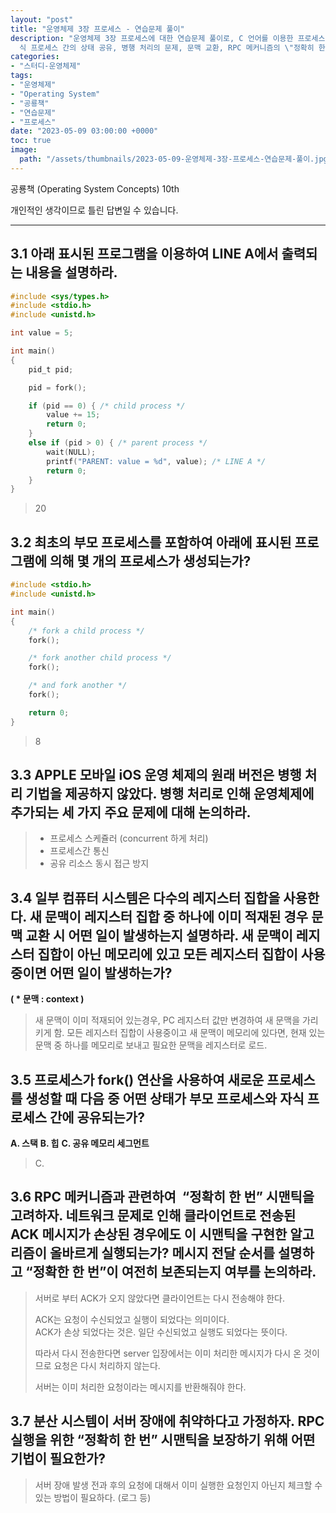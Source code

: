 ```yaml
---
layout: "post"
title: "운영체제 3장 프로세스 - 연습문제 풀이"
description: "운영체제 3장 프로세스에 대한 연습문제 풀이로, C 언어를 이용한 프로세스 생성 및 관리에 대한 실습을 다루며, 부모와 자\
  식 프로세스 간의 상태 공유, 병행 처리의 문제, 문맥 교환, RPC 메커니즘의 \"정확히 한 번\" 시맨틱 구현 등 다양한 주제를 설명합니다."
categories:
- "스터디-운영체제"
tags:
- "운영체제"
- "Operating System"
- "공룡책"
- "연습문제"
- "프로세스"
date: "2023-05-09 03:00:00 +0000"
toc: true
image:
  path: "/assets/thumbnails/2023-05-09-운영체제-3장-프로세스-연습문제-풀이.jpg"
---
```


공룡책 (Operating System Concepts) 10th

개인적인 생각이므로 틀린 답변일 수 있습니다.

---

## 3.1 아래 표시된 프로그램을 이용하여 LINE A에서 출력되는 내용을 설명하라.

```c
#include <sys/types.h>
#include <stdio.h>
#include <unistd.h>

int value = 5;

int main()
{
    pid_t pid;

    pid = fork();

    if (pid == 0) { /* child process */
        value += 15;
        return 0;
    }
    else if (pid > 0) { /* parent process */
        wait(NULL);
        printf("PARENT: value = %d", value); /* LINE A */
        return 0;
    }
}
```

> 20

## 3.2 최초의 부모 프로세스를 포함하여 아래에 표시된 프로그램에 의해 몇 개의 프로세스가 생성되는가?

```c
#include <stdio.h>
#include <unistd.h>

int main()
{
    /* fork a child process */
    fork();

    /* fork another child process */
    fork();

    /* and fork another */
    fork();

    return 0;
}
```

> 8

## 3.3 APPLE 모바일 iOS 운영 체제의 원래 버전은 병행 처리 기법을 제공하지 않았다. 병행 처리로 인해 운영체제에 추가되는 세 가지 주요 문제에 대해 논의하라.

> - 프로세스 스케쥴러 (concurrent 하게 처리)
> - 프로세스간 통신
> - 공유 리소스 동시 접근 방지

## 3.4 일부 컴퓨터 시스템은 다수의 레지스터 집합을 사용한다. 새 문맥이 레지스터 집합 중 하나에 이미 적재된 경우 문맥 교환 시 어떤 일이 발생하는지 설명하라. 새 문맥이 레지스터 집합이 아닌 메모리에 있고 모든 레지스터 집합이 사용중이면 어떤 일이 발생하는가?

**( \* 문맥 : context )**

> 새 문맥이 이미 적재되어 있는경우, PC 레지스터 값만 변경하여 새 문맥을 가리키게 함.
> 모든 레지스터 집합이 사용중이고 새 문맥이 메모리에 있다면, 현재 있는 문맥 중 하나를 메모리로 보내고 필요한 문맥을 레지스터로 로드.

## 3.5 프로세스가 fork() 연산을 사용하여 새로운 프로세스를 생성할 때 다음 중 어떤 상태가 부모 프로세스와 자식 프로세스 간에 공유되는가?

**A. 스택**
**B. 힙**
**C. 공유 메모리 세그먼트**

> C.

## 3.6 RPC 메커니즘과 관련하여  “정확히 한 번” 시맨틱을 고려하자. 네트워크 문제로 인해 클라이언트로 전송된 ACK 메시지가 손상된 경우에도 이 시맨틱을 구현한 알고리즘이 올바르게 실행되는가? 메시지 전달 순서를 설명하고 “정확한 한 번”이 여전히 보존되는지 여부를 논의하라.

> 서버로 부터 ACK가 오지 않았다면 클라이언트는 다시 전송해야 한다.
>
> ACK는 요청이 수신되었고 실행이 되었다는 의미이다.  
> ACK가 손상 되었다는 것은. 일단 수신되었고 실행도 되었다는 뜻이다.
>
> 따라서 다시 전송한다면 server 입장에서는 이미 처리한 메시지가 다시 온 것이므로 요청은 다시 처리하지 않는다.
>
> 서버는 이미 처리한 요청이라는 메시지를 반환해줘야 한다.

## 3.7 분산 시스템이 서버 장애에 취약하다고 가정하자. RPC 실행을 위한 “정확히 한 번” 시맨틱을 보장하기 위해 어떤 기법이 필요한가?

> 서버 장애 발생 전과 후의 요청에 대해서 이미 실행한 요청인지 아닌지 체크할 수 있는 방법이 필요하다. (로그 등)
